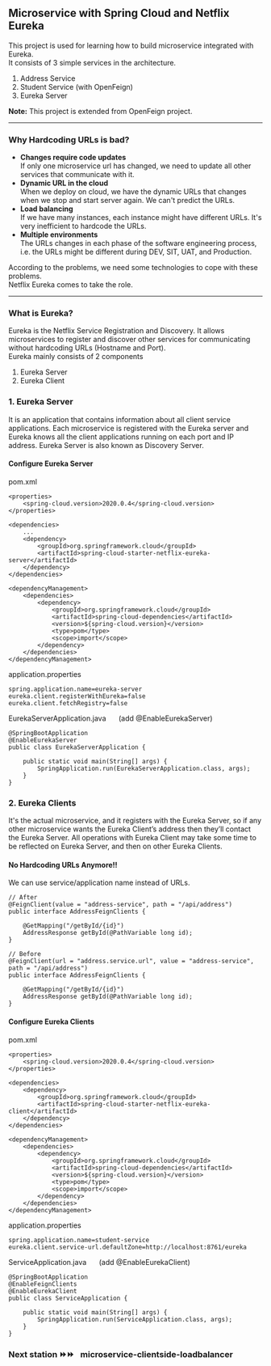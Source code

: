 ## Microservice with Spring Cloud and Netflix Eureka
This project is used for learning how to build microservice integrated with Eureka.  
It consists of 3 simple services in the architecture.
1. Address Service
2. Student Service (with OpenFeign)
3. Eureka Server  

**Note:** This project is extended from OpenFeign project.

---
### Why Hardcoding URLs is bad?  
- **Changes require code updates**  
If only one microservice url has changed, we need to update all other services that communicate with it.  
- **Dynamic URL in the cloud**  
When we deploy on cloud, we have the dynamic URLs that changes when we stop and start server again. We can't predict the URLs.  
- **Load balancing**  
If we have many instances, each instance might have different URLs. It's very inefficient to hardcode the URLs.
- **Multiple environments**  
  The URLs changes in each phase of the software engineering process, i.e. the URLs might be different during DEV, SIT, UAT, and Production.

According to the problems, we need some technologies to cope with these problems.  
Netflix Eureka comes to take the role.

---
### What is Eureka?
Eureka is the Netflix Service Registration and Discovery. It allows microservices to register and discover other services for communicating without hardcoding URLs (Hostname and Port).  
Eureka mainly consists of 2 components  
1. Eureka Server
2. Eureka Client

### 1. Eureka Server
It is an application that contains information about all client service applications. Each microservice is registered with the Eureka server and Eureka knows all the client applications running on each port and IP address. Eureka Server is also known as Discovery Server.
#### Configure Eureka Server
pom.xml
```
<properties>
    <spring-cloud.version>2020.0.4</spring-cloud.version>
</properties>

<dependencies>
    ...
    <dependency>
        <groupId>org.springframework.cloud</groupId>
        <artifactId>spring-cloud-starter-netflix-eureka-server</artifactId>
    </dependency>
</dependencies>

<dependencyManagement>
    <dependencies>
        <dependency>
            <groupId>org.springframework.cloud</groupId>
            <artifactId>spring-cloud-dependencies</artifactId>
            <version>${spring-cloud.version}</version>
            <type>pom</type>
            <scope>import</scope>
        </dependency>
    </dependencies>
</dependencyManagement>
``` 
application.properties
```
spring.application.name=eureka-server
eureka.client.registerWithEureka=false 
eureka.client.fetchRegistry=false      
```
EurekaServerApplication.java &ensp;&ensp;&ensp;(add @EnableEurekaServer)
```
@SpringBootApplication
@EnableEurekaServer
public class EurekaServerApplication {

    public static void main(String[] args) {
        SpringApplication.run(EurekaServerApplication.class, args);
    }
}
```

### 2. Eureka Clients
It's the actual microservice, and it registers with the Eureka Server, so if any other microservice wants the Eureka Client’s address then they’ll contact the Eureka Server. All operations with Eureka Client may take some time to be reflected on Eureka Server, and then on other Eureka Clients.
#### No Hardcoding URLs Anymore!!
We can use service/application name instead of URLs.
```
// After
@FeignClient(value = "address-service", path = "/api/address")
public interface AddressFeignClients {

    @GetMapping("/getById/{id}")
    AddressResponse getById(@PathVariable long id);
}

// Before
@FeignClient(url = "address.service.url", value = "address-service", path = "/api/address")
public interface AddressFeignClients {

    @GetMapping("/getById/{id}")
    AddressResponse getById(@PathVariable long id);
}
```
#### Configure Eureka Clients
pom.xml
```
<properties>
    <spring-cloud.version>2020.0.4</spring-cloud.version>
</properties>

<dependencies>
    <dependency>
        <groupId>org.springframework.cloud</groupId>
        <artifactId>spring-cloud-starter-netflix-eureka-client</artifactId>
    </dependency>
</dependencies>

<dependencyManagement>
    <dependencies>
        <dependency>
            <groupId>org.springframework.cloud</groupId>
            <artifactId>spring-cloud-dependencies</artifactId>
            <version>${spring-cloud.version}</version>
            <type>pom</type>
            <scope>import</scope>
        </dependency>
    </dependencies>
</dependencyManagement>
```
application.properties
```
spring.application.name=student-service
eureka.client.service-url.defaultZone=http://localhost:8761/eureka
```
ServiceApplication.java &ensp;&ensp;&ensp;(add @EnableEurekaClient)
```
@SpringBootApplication
@EnableFeignClients
@EnableEurekaClient
public class ServiceApplication {

    public static void main(String[] args) {
        SpringApplication.run(ServiceApplication.class, args);
    }
}
```

### Next station ⏩⏩  &ensp;microservice-clientside-loadbalancer
